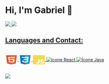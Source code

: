 <h1>Hi, I'm Gabriel 👋</h1>

<div>
  <a href="https://github.com/gabriel-enrique7">
  <img height="152em" src="https://github-readme-stats.vercel.app/api?username=gabriel-enrique7&show_icons=true&theme=tokyonight&include_all_commits=true&count_private=true"/>
  <img height="152em" src="https://github-readme-stats.vercel.app/api/top-langs/?username=gabriel-enrique7&layout=compact&langs_count=7&theme=tokyonight"/>
</div>

<h2>Languages and Contact:</h2>
  
<div style="display: inline_block"><br>
  <img align="center" alt="Ícone HTML" height="30" width="40" src="https://raw.githubusercontent.com/devicons/devicon/master/icons/html5/html5-original.svg">
  <img align="center" alt="Ícone CSS" height="30" width="40" src="https://raw.githubusercontent.com/devicons/devicon/master/icons/css3/css3-original.svg">
  <img align="center" alt="Ícone Javascript" height="30" width="40" src="https://raw.githubusercontent.com/devicons/devicon/master/icons/javascript/javascript-plain.svg">
  <img align="center" alt="ícone React" height="30" width="40" scr="https://raw.githubusercontent.com/devicons/devicon/master/icons/react/react-original.svg">
  <img align="center" alt="Ícone Java" height="30" width="40" src="https://raw.githubusercontent.com/jmnote/z-icons/master/svg/java.svg">
</div>

##
  
<div>
  <a href="https://www.linkedin.com/in/gabriel-enrique/" target="_blank">
    <img src="https://img.shields.io/badge/LinkedIn-0077B5?style=for-the-badge&logo=linkedin&logoColor=white">
  </a>
</div>
